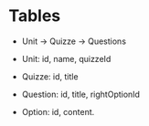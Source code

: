 # Tables

- Unit -> Quizze -> Questions

- Unit: id, name, quizzeId
- Quizze: id, title
- Question: id, title, rightOptionId
- Option: id, content.  
